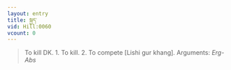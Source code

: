 ```yaml
---
layout: entry
title: སྐྱད་
vid: Hill:0060
vcount: 0
---
```

> To kill DK\. 1\. To kill\. 2\. To compete [Lishi gur khang]\.
> Arguments: _Erg-Abs_


